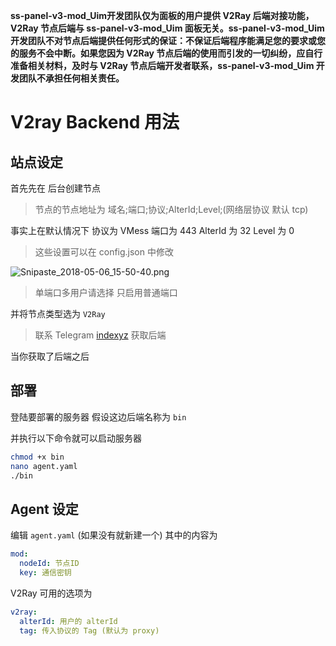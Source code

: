 **ss-panel-v3-mod_Uim开发团队仅为面板的用户提供 V2Ray 后端对接功能，V2Ray 节点后端与 ss-panel-v3-mod_Uim 面板无关。ss-panel-v3-mod_Uim 开发团队不对节点后端提供任何形式的保证：不保证后端程序能满足您的要求或您的服务不会中断。如果您因为 V2Ray 节点后端的使用而引发的一切纠纷，应自行准备相关材料，及时与 V2Ray 节点后端开发者联系，ss-panel-v3-mod_Uim 开发团队不承担任何相关责任。**

# V2ray Backend 用法
## 站点设定
首先先在 后台创建节点
> 节点的节点地址为 域名;端口;协议;AlterId;Level;(网络层协议 默认 tcp)

事实上在默认情况下 协议为 VMess 端口为 443 AlterId 为 32 Level 为 0

> 这些设置可以在 config.json 中修改

![Snipaste_2018-05-06_15-50-40.png](https://i.loli.net/2018/05/06/5aeeb3df9be7e.png)


> 单端口多用户请选择 只启用普通端口

并将节点类型选为 `V2Ray`

> 联系 Telegram [indexyz](https://t.me/nttisthebest) 获取后端

当你获取了后端之后

## 部署
登陆要部署的服务器 假设这边后端名称为 `bin`

并执行以下命令就可以启动服务器
```bash
chmod +x bin
nano agent.yaml
./bin
```

## Agent 设定
编辑 `agent.yaml` (如果没有就新建一个)
其中的内容为
```yaml
mod:
  nodeId: 节点ID
  key: 通信密钥
```

V2Ray 可用的选项为
```yaml 
v2ray:
  alterId: 用户的 alterId
  tag: 传入协议的 Tag (默认为 proxy)
```
